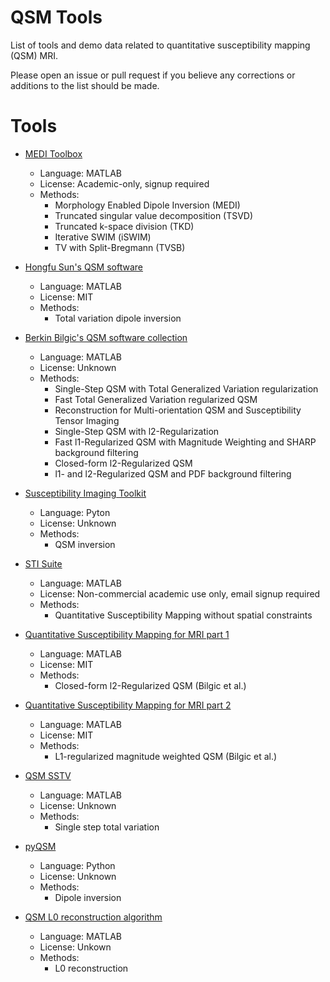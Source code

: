 # QSM Tools
List of tools and demo data related to quantitative susceptibility mapping (QSM) MRI.

Please open an issue or pull request if you believe any corrections or additions to the list should be made.

# Tools

* [MEDI Toolbox](http://weill.cornell.edu/mri/pages/qsm.html)
    * Language: MATLAB
    * License: Academic-only, signup required
    * Methods:
    	* Morphology Enabled Dipole Inversion (MEDI)
    	* Truncated singular value decomposition (TSVD)
    	* Truncated k-space division (TKD)
    	* Iterative SWIM (iSWIM)
    	* TV with Split-Bregmann (TVSB)

* [Hongfu Sun's QSM software](https://github.com/sunhongfu/QSM)
	* Language: MATLAB
	* License: MIT
	* Methods:
		* Total variation dipole inversion

* [Berkin Bilgic's QSM software collection](https://martinos.org/~berkin/software.html)
    * Language: MATLAB
    * License: Unknown
    * Methods:
        * Single-Step QSM with Total Generalized Variation regularization
        * Fast Total Generalized Variation regularized QSM
		* Reconstruction for Multi-orientation QSM and Susceptibility Tensor Imaging
		* Single-Step QSM with l2-Regularization
		* Fast l1-Regularized QSM with Magnitude Weighting and SHARP background filtering
		* Closed-form l2-Regularized QSM
		* l1- and l2-Regularized QSM and PDF background filtering

* [Susceptibility Imaging Toolkit](https://github.com/stevenxcao/susceptibility-imaging-toolkit)
	* Language: Pyton
	* License: Unknown
	* Methods:
		* QSM inversion

* [STI Suite](http://people.duke.edu/~cl160/index_files/page0001.html)
	* Language: MATLAB
	* License: Non-commercial academic use only, email signup required
	* Methods:
		* Quantitative Susceptibility Mapping without spatial constraints

* [Quantitative Susceptibility Mapping for MRI part 1](https://www.mathworks.com/matlabcentral/fileexchange/48557-quantitative-susceptibility-mapping-for-mri-part-1)
	* Language: MATLAB
	* License: MIT
	* Methods:
		* Closed-form l2-Regularized QSM (Bilgic et al.)

* [Quantitative Susceptibility Mapping for MRI part 2](https://www.mathworks.com/matlabcentral/fileexchange/50940-quantitative-susceptibility-mapping-for-mri-part-2)
	* Language: MATLAB
	* License: MIT
	* Methods:
		* L1-regularized magnitude weighted QSM (Bilgic et al.)

* [QSM SSTV](https://github.com/AlanKuurstra/qsm_sstv)
	* Language: MATLAB
	* License: Unknown
	* Methods:
		* Single step total variation

* [pyQSM](https://github.com/AlanKuurstra/pyQSM)
	* Language: Python
	* License: Unknown
	* Methods: 
		* Dipole inversion

* [QSM L0 reconstruction algorithm](https://github.com/littlepig380/QSM-L0-reconstruction-algorithm)
	* Language: MATLAB
	* License: Unkown
	* Methods: 
		* L0 reconstruction
